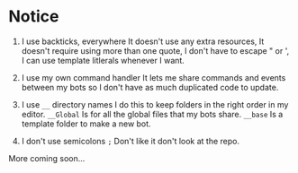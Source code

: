 # Notice

1. I use backticks, everywhere
    It doesn't use any extra resources,
    It doesn't require using more than one quote,
    I don't have to escape " or ',
    I can use template litlerals whenever I want.

2. I use my own command handler
    It lets me share commands and events between my bots
    so I don't have as much duplicated code to update.

3. I use `__` directory names
    I do this to keep folders in the right order in my editor.
    `__Global` Is for all the global files that my bots share.
    `__base` Is a template folder to make a new bot.

4. I don't use semicolons `;`
    Don't like it don't look at the repo.

More coming soon...
